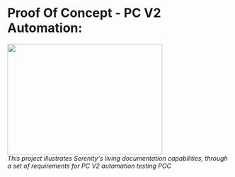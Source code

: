 # Proof Of Concept - PC V2 Automation:
<img src="assets/PCv2.png" style="width:350px !important;height:250px !important;"/></br>
*This project illustrates Serenity's living documentation capabilities, through a set of requirements for PC V2 automation testing POC*